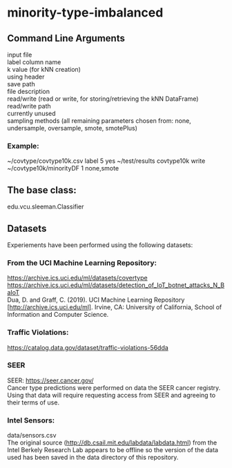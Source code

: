 # minority-type-imbalanced

## Command Line Arguments  
input file  
label column name  
k value (for kNN creation)  
using header  
save path  
file description  
read/write (read or write, for storing/retrieving the kNN DataFrame)  
read/write path  
currently unused  
sampling methods (all remaining parameters chosen from: none, undersample, oversample, smote, smotePlus)  
  
  
### Example:  
~/covtype/covtype10k.csv label 5 yes ~/test/results covtype10k write ~/covtype10k/minorityDF 1 none,smote  

## The base class:  
edu.vcu.sleeman.Classifier  

## Datasets  

Experiements have been performed using the following datasets:  
  
### From the UCI Machine Learning Repository:  
https://archive.ics.uci.edu/ml/datasets/covertype  
https://archive.ics.uci.edu/ml/datasets/detection_of_IoT_botnet_attacks_N_BaIoT  
Dua, D. and Graff, C. (2019). UCI Machine Learning Repository [http://archive.ics.uci.edu/ml]. Irvine, CA: University of California, School of Information and Computer Science.  
  
### Traffic Violations:   
https://catalog.data.gov/dataset/traffic-violations-56dda  
  
### SEER
SEER: https://seer.cancer.gov/  
Cancer type predictions were performed on data the SEER cancer registry. Using that data will require requesting access from SEER and agreeing to their terms of use.  
  
### Intel Sensors:  
data/sensors.csv  
The original source (http://db.csail.mit.edu/labdata/labdata.html) from the Intel Berkely Research Lab appears to be offline so the version of the data used has been saved in the data directory of this repository.  

